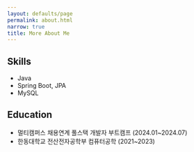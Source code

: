 ```yaml
---
layout: defaults/page
permalink: about.html
narrow: true
title: More About Me
---
```


## Skills

* Java
* Spring Boot, JPA
* MySQL

## Education

* 멀티캠퍼스 채용연계 풀스택 개발자 부트캠프 (2024.01~2024.07)
* 한동대학교 전산전자공학부 컴퓨터공학 (2021~2023)

